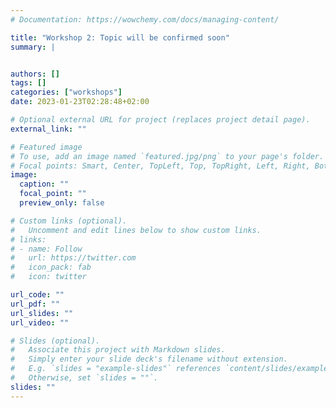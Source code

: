 ```yaml
---
# Documentation: https://wowchemy.com/docs/managing-content/

title: "Workshop 2: Topic will be confirmed soon"
summary: |


authors: []
tags: []
categories: ["workshops"]
date: 2023-01-23T02:28:48+02:00

# Optional external URL for project (replaces project detail page).
external_link: ""

# Featured image
# To use, add an image named `featured.jpg/png` to your page's folder.
# Focal points: Smart, Center, TopLeft, Top, TopRight, Left, Right, BottomLeft, Bottom, BottomRight.
image:
  caption: ""
  focal_point: ""
  preview_only: false

# Custom links (optional).
#   Uncomment and edit lines below to show custom links.
# links:
# - name: Follow
#   url: https://twitter.com
#   icon_pack: fab
#   icon: twitter

url_code: ""
url_pdf: ""
url_slides: ""
url_video: ""

# Slides (optional).
#   Associate this project with Markdown slides.
#   Simply enter your slide deck's filename without extension.
#   E.g. `slides = "example-slides"` references `content/slides/example-slides.md`.
#   Otherwise, set `slides = ""`.
slides: ""
---
```


<!--

**Presenter:** Prof Menno van Zaanen

**Date:** 10 March 2023

**Time:** 8:30 - 12:30

**Venue:** Room - Somerset 3, Lord Charles Hotel, Somerset West

**Max capacity:** 30 participants

**Eligibility:** Workshop participation is open to attendees of DH-IGNITE at no cost. Limited space is available. Successful DH-IGNITE applicants will be invited to register for either one of the workshops.

**What to bring:** A laptop


## What to expect

In this workshop we will take a look at some fundamental skills that will get you started on your journey with text mining. To kick off, we will learn how to tell the computer what to search for.  We will start out with simple search operations and explore their limitations. After that, we will look at more complex search operations.  We will also introduce the first data wrangling steps for example converting text data into other formats for further processing. The workshop is accessible to humanities and social sciences students and researchers with no prior exposure to programming. We will not be covering any advanced text mining strategies or tools.  Skills learned will be applicable in other aspects of research such as well, e.g. literature reviews. 

## Workshop aim

Most people know how to perform simple searches in text using the computer. However, search (as well as search and replace) operations allow for quite complex applications. In this workshop, we will take a look at how to get from relatively simple search operations to more complex search, as well as search and replace operations for instance for initial text analysis. 

## Workshop format

The workshop will provide a combination of practical examples and a bit of theory underlying search. The main focus will be on practical examples and exercises which will be handled within the group, within smaller groups, and on an individual basis. As the background knowledge of the participants may vary, we will tackle the different topics slowly, so everybody can follow.
 
## Participants who would be interested in attending

The workshop will be relevant to anybody who uses text on a computer regularly. In particular, people who are interested in identifying interesting parts (such as pronouns (relevant to gender studies), diminutives (relevant to linguistics), etc) of the text will benefit from this workshop.

## Topics that will be included

- Simple search
- Limitations of simple search
- More powerful search options
- Regular expressions
- Search and replace
- Finite-state machines
- (In between several exercises will be tackled)

## Topics that will not be included

- Searching using search engines
- Text or information extraction (although initial steps are covered)

## Workshop outcome

After following this workshop, you will be able to perform simple and more complex search operations in texts. You will be able to automatically identify patterns in text. You will also be able to perform search and replace operations that allow for simple data wrangling (in other words, to convert text into data formats for further processing).

-->
